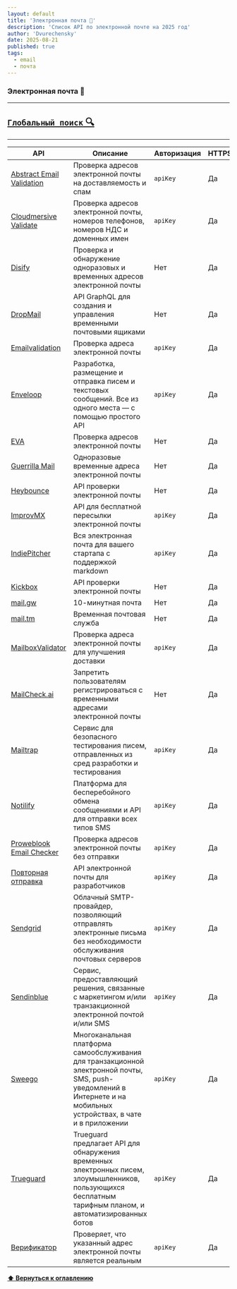```yaml
---
layout: default
title: 'Электронная почта 📧'
description: 'Список API по электронной почте на 2025 год'
author: 'Dvurechensky'
date: 2025-08-21
published: true
tags:
  - email
  - почта
---
```


### Электронная почта 📧

---

## [`Глобальный поиск` 🔍](../search.md)

---

| API                                                                                        | Описание                                                                                                                                                            | Авторизация | HTTPS | CORS       |
| ------------------------------------------------------------------------------------------ | ------------------------------------------------------------------------------------------------------------------------------------------------------------------- | ----------- | ----- | ---------- |
| [Abstract Email Validation](https://www.abstractapi.com/email-verification-validation-api) | Проверка адресов электронной почты на доставляемость и спам                                                                                                         | `apiKey`    | Да    | Да         |
| [Cloudmersive Validate](https://cloudmersive.com/validate-api)                             | Проверка адресов электронной почты, номеров телефонов, номеров НДС и доменных имен                                                                                  | `apiKey`    | Да    | Да         |
| [Disify](https://www.disify.com/)                                                          | Проверка и обнаружение одноразовых и временных адресов электронной почты                                                                                            | Нет         | Да    | Да         |
| [DropMail](https://dropmail.me/api/#live-demo)                                             | API GraphQL для создания и управления временными почтовыми ящиками                                                                                                  | Нет         | Да    | Неизвестно |
| [Emailvalidation](https://emailvalidation.io/email-validation-api/)                        | Проверка адреса электронной почты                                                                                                                                   | `apiKey`    | Да    | Да         |
| [Enveloop](https://enveloop.com)                                                           | Разработка, размещение и отправка писем и текстовых сообщений. Все из одного места — с помощью простого API                                                         | `apiKey`    | Да    | Да         |
| [EVA](https://eva.pingutil.com/)                                                           | Проверка адресов электронной почты                                                                                                                                  | Нет         | Да    | Да         |
| [Guerrilla Mail](https://www.guerrillamail.com/GuerrillaMailAPI.html)                      | Одноразовые временные адреса электронной почты                                                                                                                      | Нет         | Да    | Неизвестно |
| [Heybounce](https://www.heybounce.io/#email-verification-api)                              | API проверки электронной почты                                                                                                                                      | Нет         | Да    | Да         |
| [ImprovMX](https://improvmx.com/api)                                                       | API для бесплатной пересылки электронной почты                                                                                                                      | `apiKey`    | Да    | Неизвестно |
| [IndiePitcher](https://docs.indiepitcher.com/api-reference)                                | Вся электронная почта для вашего стартапа с поддержкой markdown                                                                                                     | `apiKey`    | Да    | Да         |
| [Kickbox](https://open.kickbox.com/)                                                       | API проверки электронной почты                                                                                                                                      | Нет         | Да    | Да         |
| [mail.gw](https://docs.mail.gw)                                                            | 10-минутная почта                                                                                                                                                   | Нет         | Да    | Да         |
| [mail.tm](https://docs.mail.tm)                                                            | Временная почтовая служба                                                                                                                                           | Нет         | Да    | Да         |
| [MailboxValidator](https://www.mailboxvalidator.com/api-email-free)                        | Проверка адреса электронной почты для улучшения доставки                                                                                                            | `apiKey`    | Да    | Неизвестно |
| [MailCheck.ai](https://www.mailcheck.ai/#documentation)                                    | Запретить пользователям регистрироваться с временными адресами электронной почты                                                                                    | Нет         | Да    | Неизвестно |
| [Mailtrap](https://mailtrap.docs.apiary.io/#)                                              | Сервис для безопасного тестирования писем, отправленных из сред разработки и тестирования                                                                           | `apiKey`    | Да    | Неизвестно |
| [Notilify](https://documenter.getpostman.com/view/32462468/2s9YsT6ong)                     | Платформа для бесперебойного обмена сообщениями и API для отправки всех типов SMS                                                                                   | `apiKey`    | Да    | Да         |
| [Proweblook Email Checker](https://proweblook.com/email-verifier) ​​                       | Проверка адресов электронной почты без отправки                                                                                                                     | `apiKey`    | Да    | Да         |
| [Повторная отправка](https://resend.com/docs/)                                             | API электронной почты для разработчиков                                                                                                                             | `apiKey`    | Да    | Да         |
| [Sendgrid](https://docs.sendgrid.com/api-reference/)                                       | Облачный SMTP-провайдер, позволяющий отправлять электронные письма без необходимости обслуживания почтовых серверов                                                 | `apiKey`    | Да    | Неизвестно |
| [Sendinblue](https://developers.sendinblue.com/docs)                                       | Сервис, предоставляющий решения, связанные с маркетингом и/или транзакционной электронной почтой и/или SMS                                                          | `apiKey`    | Да    | Неизвестно |
| [Sweego](https://learn.sweego.io/docs/api-intro)                                           | Многоканальная платформа самообслуживания для транзакционной электронной почты, SMS, push-уведомлений в Интернете и на мобильных устройствах, в чате и в приложении | `apiKey`    | Да    | Да         |
| [Trueguard](https://trueguard.io)                                                          | Trueguard предлагает API для обнаружения временных электронных писем, злоумышленников, пользующихся бесплатным тарифным планом, и автоматизированных ботов          | `apiKey`    | Да    | Нет        |
| [Верификатор](https://verifier.meetchopra.com/docs#/)                                      | Проверяет, что указанный адрес электронной почты является реальным                                                                                                  | `apiKey`    | Да    | Да         |

**[⬆ Вернуться к оглавлению](../index.md)**
